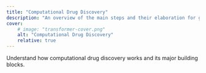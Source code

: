 ```yaml
---
title: "Computational Drug Discovery"
description: "An overview of the main steps and their elaboration for getting to know how computational drug discovery works in 2025."
cover:
    # image: "transformer-cover.png"
    alt: "Computational Drug Discovery"
    relative: true
---
```


Understand how computational drug discovery works and its major building blocks.
